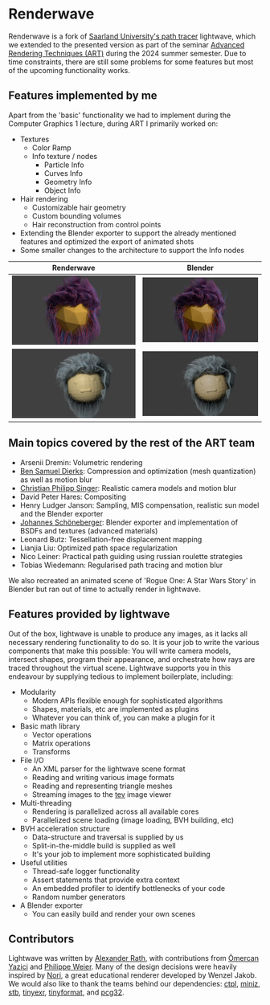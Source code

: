 # Renderwave

Renderwave is a fork of [Saarland University's path tracer](https://graphics.cg.uni-saarland.de/courses/cg1-2023/index.html) lightwave, which we extended to the presented version as part of the seminar [Advanced Rendering Techniques (ART)](https://graphics.cg.uni-saarland.de/courses/art-2024/index.html) during the 2024 summer semester. Due to time constraints, there are still some problems for some features but most of the upcoming functionality works.

## Features implemented by me
Apart from the 'basic' functionality we had to implement during the Computer Graphics 1 lecture, during ART I primarily worked on:
* Textures
  * Color Ramp
  * Info texture / nodes
    * Particle Info
    * Curves Info
    * Geometry Info
    * Object Info
* Hair rendering
  * Customizable hair geometry
  * Custom bounding volumes
  * Hair reconstruction from control points
* Extending the Blender exporter to support the already mentioned features and optimized the export of animated shots 
* Some smaller changes to the architecture to support the Info nodes

| Renderwave | Blender |
|--|--|
|<img src="github_images/BeardyGuyRW.png" width=400> | <img src="github_images/BeardyGuyBL.png" width=400> |
|<img src="github_images/OldBeardyGuyRW.png" width=400> | <img src="github_images/OldBeardyGuyBL.png" width=400> |


## Main topics covered by the rest of the ART team
* Arsenii Dremin: Volumetric rendering
* [Ben Samuel Dierks](https://github.com/Nasenbaer39): Compression and optimization (mesh quantization) as well as motion blur
* [Christian Philipp Singer](https://github.com/Thunfischpirat): Realistic camera models and motion blur
* David Peter Hares: Compositing
* Henry Ludger Janson: Sampling, MIS compensation, realistic sun model and the Blender exporter
* [Johannes Schöneberger](https://github.com/JoeJoeTV): Blender exporter and implementation of BSDFs and textures (advanced materials)
* Leonard Butz: Tessellation-free displacement mapping
* Lianjia Liu: Optimized path space regularization
* Nico Leiner: Practical path guiding using russian roulette strategies
* Tobias Wiedemann: Regularised path tracing and motion blur

We also recreated an animated scene of 'Rogue One: A Star Wars Story' in Blender but ran out of time to actually render in lightwave.

## Features provided by lightwave
Out of the box, lightwave is unable to produce any images, as it lacks all necessary rendering functionality to do so.
It is your job to write the various components that make this possible: You will write camera models, intersect shapes, program their appearance, and orchestrate how rays are traced throughout the virtual scene.
Lightwave supports you in this endeavour by supplying tedious to implement boilerplate, including:

* Modularity
  * Modern APIs flexible enough for sophisticated algorithms
  * Shapes, materials, etc are implemented as plugins
  * Whatever you can think of, you can make a plugin for it
* Basic math library
  * Vector operations
  * Matrix operations
  * Transforms
* File I/O
  * An XML parser for the lightwave scene format
  * Reading and writing various image formats
  * Reading and representing triangle meshes
  * Streaming images to the [tev](https://github.com/Tom94/tev) image viewer
* Multi-threading
  * Rendering is parallelized across all available cores
  * Parallelized scene loading (image loading, BVH building, etc)
* BVH acceleration structure
  * Data-structure and traversal is supplied by us
  * Split-in-the-middle build is supplied as well
  * It's your job to implement more sophisticated building
* Useful utilities
  * Thread-safe logger functionality
  * Assert statements that provide extra context
  * An embedded profiler to identify bottlenecks of your code
  * Random number generators
* A Blender exporter
  * You can easily build and render your own scenes

## Contributors
Lightwave was written by [Alexander Rath](https://graphics.cg.uni-saarland.de/people/rath.html), with contributions from [Ömercan Yazici](https://graphics.cg.uni-saarland.de/people/yazici.html) and [Philippe Weier](https://graphics.cg.uni-saarland.de/people/weier.html).
Many of the design decisions were heavily inspired by [Nori](https://wjakob.github.io/nori/), a great educational renderer developed by Wenzel Jakob.
We would also like to thank the teams behind our dependencies: [ctpl](https://github.com/vit-vit/CTPL), [miniz](https://github.com/richgel999/miniz), [stb](https://github.com/nothings/stb), [tinyexr](https://github.com/syoyo/tinyexr), [tinyformat](https://github.com/c42f/tinyformat), and [pcg32](https://github.com/wjakob/pcg32).
